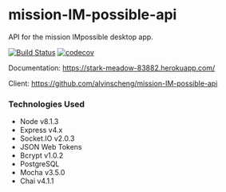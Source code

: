 # mission-IM-possible-api
API for the mission IMpossible desktop app.

[![Build Status](https://travis-ci.org/alvinscheng/mission-IM-possible-api.svg?branch=master)](https://travis-ci.org/alvinscheng/mission-IM-possible-api)
[![codecov](https://codecov.io/gh/alvinscheng/mission-IM-possible-api/branch/master/graph/badge.svg)](https://codecov.io/gh/alvinscheng/mission-IM-possible-api)

Documentation: https://stark-meadow-83882.herokuapp.com/

Client: https://github.com/alvinscheng/mission-IM-possible-api

### Technologies Used
  * Node v8.1.3
  * Express v4.x
  * Socket.IO v2.0.3
  * JSON Web Tokens
  * Bcrypt v1.0.2
  * PostgreSQL
  * Mocha v3.5.0
  * Chai v4.1.1
